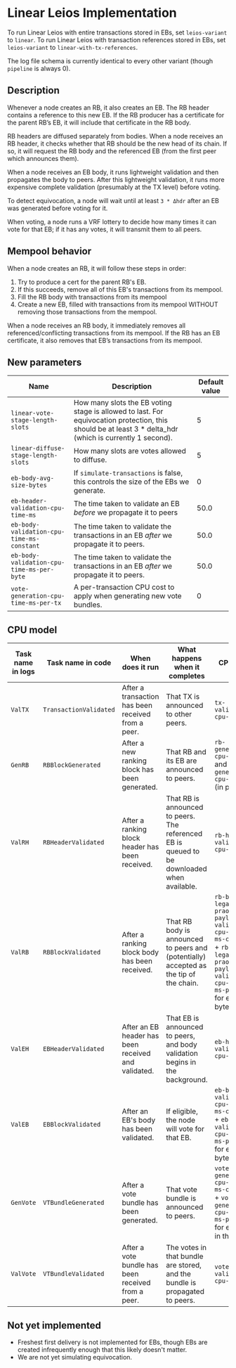 # Linear Leios Implementation

To run Linear Leios with entire transactions stored in EBs, set `leios-variant` to `linear`.
To run Linear Leios with transaction references stored in EBs, set `leios-variant` to `linear-with-tx-references`.

The log file schema is currently identical to every other variant (though `pipeline` is always 0).

## Description

Whenever a node creates an RB, it also creates an EB. The RB header contains a reference to this new EB. If the RB producer has a certificate for the parent RB’s EB, it will include that certificate in the RB body.

RB headers are diffused separately from bodies. When a node receives an RB header, it checks whether that RB should be the new head of its chain. If so, it will request the RB body and the referenced EB (from the first peer which announces them).

When a node receives an EB body, it runs lightweight validation and then propagates the body to peers. After this lightweight validation, it runs more expensive complete validation (presumably at the TX level) before voting.

To detect equivocation, a node will wait until at least `3 * Δhdr` after an EB was generated before voting for it.

When voting, a node runs a VRF lottery to decide how many times it can vote for that EB; if it has any votes, it will transmit them to all peers.

## Mempool behavior

When a node creates an RB, it will follow these steps in order:
 1. Try to produce a cert for the parent RB's EB.
   1. If this succeeds, remove all of this EB's transactions from its mempool.
 2. Fill the RB body with transactions from its mempool
 3. Create a new EB, filled with transactions from its mempool WITHOUT removing those transactions from the mempool.

When a node receives an RB body, it immediately removes all referenced/conflicting transactions from its mempool. If the RB has an EB certificate, it also removes that EB’s transactions from its mempool.

## New parameters

|Name|Description|Default value|
|---|---|---|
|`linear-vote-stage-length-slots`|How many slots the EB voting stage is allowed to last. For equivocation protection, this should be at least 3 * delta_hdr (which is currently 1 second).|5|
|`linear-diffuse-stage-length-slots`|How many slots are votes allowed to diffuse.|5|
|`eb-body-avg-size-bytes`|If `simulate-transactions` is false, this controls the size of the EBs we generate.|0|
|`eb-header-validation-cpu-time-ms`|The time taken to validate an EB _before_ we propagate it to peers|50.0|
|`eb-body-validation-cpu-time-ms-constant`|The time taken to validate the transactions in an EB _after_ we propagate it to peers.|50.0|
|`eb-body-validation-cpu-time-ms-per-byte`|The time taken to validate the transactions in an EB _after_ we propagate it to peers.|50.0|
|`vote-generation-cpu-time-ms-per-tx`|A per-transaction CPU cost to apply when generating new vote bundles.|0|

## CPU model
|Task name in logs|Task name in code|When does it run|What happens when it completes|CPU cost
|---|---|---|---|---|
|`ValTX`|`TransactionValidated`|After a transaction has been received from a peer.|That TX is announced to other peers.|`tx-validation-cpu-time-ms`|
|`GenRB`|`RBBlockGenerated`|After a new ranking block has been generated.|That RB and its EB are announced to peers.|`rb-generation-cpu-time-ms` and `eb-generation-cpu-time-ms` (in parallel)|
|`ValRH`|`RBHeaderValidated`|After a ranking block header has been received.|That RB is announced to peers.<br/>The referenced EB is queued to be downloaded when available.|`rb-head-validation-cpu-time-ms`|
|`ValRB`|`RBBlockValidated`|After a ranking block body has been received.|That RB body is announced to peers and (potentially) accepted as the tip of the chain.|`rb-body-legacy-praos-payload-validation-cpu-time-ms-constant` + `rb-body-legacy-praos-payload-validation-cpu-time-ms-per-byte` for each byte of TX|
|`ValEH`|`EBHeaderValidated`|After an EB header has been received and validated.|That EB is announced to peers, and body validation begins in the background.|`eb-header-validation-cpu-time-ms`|
|`ValEB`|`EBBlockValidated`|After an EB's body has been validated.|If eligible, the node will vote for that EB.|`eb-body-validation-cpu-time-ms-constant` + `eb-body-validation-cpu-time-ms-per-byte` for each byte of TX|
|`GenVote`|`VTBundleGenerated`|After a vote bundle has been generated.|That vote bundle is announced to peers.|`vote-generation-cpu-time-ms-constant` + `vote-generation-cpu-time-ms-per-tx` for each TX in the EB|
|`ValVote`|`VTBundleValidated`|After a vote bundle has been received from a peer.|The votes in that bundle are stored, and the bundle is propagated to peers.|`vote-validation-cpu-time-ms`|

## Not yet implemented
- Freshest first delivery is not implemented for EBs, though EBs are created infrequently enough that this likely doesn't matter.
- We are not yet simulating equivocation.

